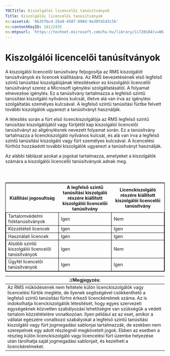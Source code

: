```yaml
---
TOCTitle: Kiszolgálói licencelői tanúsítványok
Title: Kiszolgálói licencelői tanúsítványok
ms:assetid: '0b35fbcd-25a9-4587-898d-9a30fd1d3c5b'
ms:contentKeyID: 18122435
ms:mtpsurl: 'https://technet.microsoft.com/hu-hu/library/Cc720184(v=WS.10)'
---
```


Kiszolgálói licencelői tanúsítványok
====================================

A kiszolgálói licencelői tanúsítvány feljogosítja az RMS kiszolgálót tanúsítványok és licencek kiállítására. Az RMS bevezetésének első legfelső szintű tanúsítási kiszolgálójának létesítésekor ez kiszolgálói licencelői tanúsítványt szerez a Microsoft igénylési szolgáltatásától. A folyamat elnevezése igénylés. Ez a tanúsítvány tartalmazza a legfelső szintű tanúsítási kiszolgáló nyilvános kulcsát, illetve alá van írva az igénylési szolgáltatás személyes kulcsával. A legfelső szintű tanúsítási fürtbe felvett további kiszolgálók ugyanezt a tanúsítványt használják.

A létesítés során a fürt első licenckiszolgálója az RMS legfelső szintű tanúsítási kiszolgálójától vagy fürtjétől kap kiszolgálói licencelői tanúsítványt az aligénylésnek nevezett folyamat során. Ez a tanúsítvány tartalmazza a licenckiszolgáló nyilvános kulcsát, és alá van írva a legfelső szintű tanúsítási kiszolgáló vagy fürt személyes kulcsával. A licencelési fürthöz hozzáadott további kiszolgálók ugyanezt a tanúsítványt használják.

Az alábbi táblázat azokat a jogokat tartalmazza, amelyeket a kiszolgálók számára a kiszolgálói licencelői tanúsítványok adnak meg.

###  

 
<table style="border:1px solid black;">
<colgroup>
<col width="33%" />
<col width="33%" />
<col width="33%" />
</colgroup>
<thead>
<tr class="header">
<th>Kiállítási jogosultság</th>
<th>A legfelső szintű tanúsítási kiszolgáló részére kiállított kiszolgálói licencelői tanúsítvány</th>
<th>Licenckiszolgáló részére kiállított kiszolgálói licencelői tanúsítvány</th>
</tr>
</thead>
<tbody>
<tr class="odd">
<td style="border:1px solid black;">Tartalomvédelmi fióktanúsítványok</td>
<td style="border:1px solid black;">Igen</td>
<td style="border:1px solid black;">Nem</td>
</tr>
<tr class="even">
<td style="border:1px solid black;">Közzétételi licencek</td>
<td style="border:1px solid black;">Igen</td>
<td style="border:1px solid black;">Igen</td>
</tr>
<tr class="odd">
<td style="border:1px solid black;">Használati licencek</td>
<td style="border:1px solid black;">Igen</td>
<td style="border:1px solid black;">Igen</td>
</tr>
<tr class="even">
<td style="border:1px solid black;">Alsóbb szintű kiszolgálói licencelői tanúsítványok</td>
<td style="border:1px solid black;">Igen</td>
<td style="border:1px solid black;">Nem</td>
</tr>
<tr class="odd">
<td style="border:1px solid black;">Ügyfél licencelői tanúsítványok</td>
<td style="border:1px solid black;">Igen</td>
<td style="border:1px solid black;">Igen</td>
</tr>
</tbody>
</table>
  
| ![](images/Cc720184.note(WS.10).gif)Megjegyzés:                                                                                                                                                                                                                                                                                                                                                                                                                                                                                                                                                                                                                                                                                                                  |  
|-----------------------------------------------------------------------------------------------------------------------------------------------------------------------------------------------------------------------------------------------------------------------------------------------------------------------------------------------------------------------------------------------------------------------------------------------------------------------------------------------------------------------------------------------------------------------------------------------------------------------------------------------------------------------------------------------------------------------------------------------------------------------------------------------|  
| Az RMS működésének nem feltétele külön licenckiszolgálók vagy licencelési fürtök megléte, de ilyenek segítségével csökkenthető a legfelső szintű tanúsítási fürtre érkező licenckérelmek száma. Az is indokolhatja licenckiszolgálók létesítését, hogy egyes szervezeti egységeknek közvetlen szabályozási lehetőségre van szükségük a védett tartalom közzétételére vonatkozóan. Ilyen például az az eset, amikor a vállalat egészére vonatkozó szabályokat a legfelső szintű tanúsítási kiszolgáló vagy fürt jogmegadási sablonjai tartalmazzák, de ezekben nem szerepelnek egy adott részlegnél megkövetelt jogok. Ebben az esetben a részleg külön licenckiszolgáló vagy licencelési fürt üzembe helyezése után tárolhatja saját jogmegadási sablonjait, és kezelheti a licenckérelmeket. |
